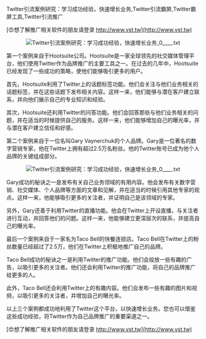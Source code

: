 Twitter引流案例研究：学习成功经验，快速增长业务,Twitter引流霸屏,Twitter霸屏工具,Twitter引流推广

[😍想了解推广相关软件的朋友请登录 http://www.vst.tw](http://www.vst.tw)

 <center><img src="https://vst.tw/MP4/tuiguang/png/2.png" alt="Twitter引流案例研究：学习成功经验，快速增长业务_0____.txt"></center>

第一个案例来自于Hootsuite公司。Hootsuite是一家全球领先的社交媒体管理平台，他们使用Twitter作为品牌推广的主要工具之一。在过去的几年中，Hootsuite已经发现了一些成功的策略，使他们能够吸引更多的用户。

首先，Hootsuite利用了Twitter上的话题标签功能。他们会关注与他们业务相关的话题标签，并在这些话题下发布相关内容。这样一来，他们能够与潜在客户建立联系，并向他们展示自己的专业知识和经验。

其次，Hootsuite还利用Twitter的问答功能。他们会回答那些与他们业务相关的问题，并在适当的时候提供自己的服务。这样一来，他们能够增加自己的曝光率，并与潜在客户建立信任和好感。

第二个案例来自于一位名叫Gary Vaynerchuk的个人品牌。Gary是一位著名的数字营销专家，他在Twitter上拥有超过2.5万名粉丝。他的Twitter账号已成为他个人品牌的关键组成部分。

 <center><img src="https://vst.tw/MP4/tuiguang/png/7.png" alt="Twitter引流案例研究：学习成功经验，快速增长业务_0____.txt"></center>

Gary成功的秘诀之一是发布有关自己业务领域的有用内容。他会发布有关数字营销、社交媒体、个人品牌等方面的文章和见解，并在适当的时候引用其他专家的观点。这样一来，他能够吸引更多的关注者，并证明自己是该领域的专家。

另外，Gary还善于利用Twitter的直播功能。他会在Twitter上开设直播，与关注者进行互动，并回答他们的问题。这样一来，他能够建立更深层次的联系，并提高自己的曝光率。

最后一个案例来自于一家名为Taco Bell的快餐连锁店。Taco Bell在Twitter上的粉丝数量已经超过了2.5万，他们在Twitter上积极地推广自己的品牌。

Taco Bell成功的秘诀之一是利用Twitter的推广功能。他们会投放一些有趣的广告，以吸引更多的关注者。他们还会利用Twitter的推广功能，将自己的品牌推广给更多的人。

此外，Taco Bell还会利用Twitter上的有趣内容。他们会发布一些有趣的图片和视频，以吸引更多的关注者，并增加自己的曝光率。

以上三个案例都成功地利用了Twitter这个平台，以快速增长业务。您也可以借鉴这些成功经验，将Twitter作为自己品牌推广的重要渠道之一。

[😍想了解推广相关软件的朋友请登录 http://www.vst.tw](http://www.vst.tw)



